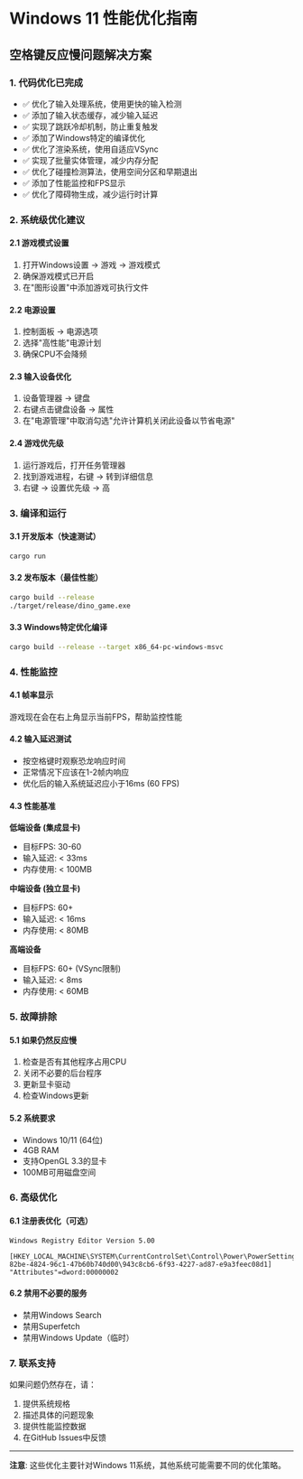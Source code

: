 # Windows 11 性能优化指南

## 空格键反应慢问题解决方案

### 1. 代码优化已完成
- ✅ 优化了输入处理系统，使用更快的输入检测
- ✅ 添加了输入状态缓存，减少输入延迟
- ✅ 实现了跳跃冷却机制，防止重复触发
- ✅ 添加了Windows特定的编译优化
- ✅ 优化了渲染系统，使用自适应VSync
- ✅ 实现了批量实体管理，减少内存分配
- ✅ 优化了碰撞检测算法，使用空间分区和早期退出
- ✅ 添加了性能监控和FPS显示
- ✅ 优化了障碍物生成，减少运行时计算

### 2. 系统级优化建议

#### 2.1 游戏模式设置
1. 打开Windows设置 → 游戏 → 游戏模式
2. 确保游戏模式已开启
3. 在"图形设置"中添加游戏可执行文件

#### 2.2 电源设置
1. 控制面板 → 电源选项
2. 选择"高性能"电源计划
3. 确保CPU不会降频

#### 2.3 输入设备优化
1. 设备管理器 → 键盘
2. 右键点击键盘设备 → 属性
3. 在"电源管理"中取消勾选"允许计算机关闭此设备以节省电源"

#### 2.4 游戏优先级
1. 运行游戏后，打开任务管理器
2. 找到游戏进程，右键 → 转到详细信息
3. 右键 → 设置优先级 → 高

### 3. 编译和运行

#### 3.1 开发版本（快速测试）
```bash
cargo run
```

#### 3.2 发布版本（最佳性能）
```bash
cargo build --release
./target/release/dino_game.exe
```

#### 3.3 Windows特定优化编译
```bash
cargo build --release --target x86_64-pc-windows-msvc
```

### 4. 性能监控

#### 4.1 帧率显示
游戏现在会在右上角显示当前FPS，帮助监控性能

#### 4.2 输入延迟测试
- 按空格键时观察恐龙响应时间
- 正常情况下应该在1-2帧内响应
- 优化后的输入系统延迟应小于16ms (60 FPS)

#### 4.3 性能基准
**低端设备 (集成显卡)**
- 目标FPS: 30-60
- 输入延迟: < 33ms
- 内存使用: < 100MB

**中端设备 (独立显卡)**
- 目标FPS: 60+
- 输入延迟: < 16ms
- 内存使用: < 80MB

**高端设备**
- 目标FPS: 60+ (VSync限制)
- 输入延迟: < 8ms
- 内存使用: < 60MB

### 5. 故障排除

#### 5.1 如果仍然反应慢
1. 检查是否有其他程序占用CPU
2. 关闭不必要的后台程序
3. 更新显卡驱动
4. 检查Windows更新

#### 5.2 系统要求
- Windows 10/11 (64位)
- 4GB RAM
- 支持OpenGL 3.3的显卡
- 100MB可用磁盘空间

### 6. 高级优化

#### 6.1 注册表优化（可选）
```
Windows Registry Editor Version 5.00

[HKEY_LOCAL_MACHINE\SYSTEM\CurrentControlSet\Control\Power\PowerSettings\54533251-82be-4824-96c1-47b60b740d00\943c8cb6-6f93-4227-ad87-e9a3feec08d1]
"Attributes"=dword:00000002
```

#### 6.2 禁用不必要的服务
- 禁用Windows Search
- 禁用Superfetch
- 禁用Windows Update（临时）

### 7. 联系支持
如果问题仍然存在，请：
1. 提供系统规格
2. 描述具体的问题现象
3. 提供性能监控数据
4. 在GitHub Issues中反馈

---

**注意**: 这些优化主要针对Windows 11系统，其他系统可能需要不同的优化策略。
